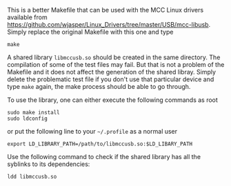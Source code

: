 This is a better Makefile that can be used with the MCC Linux drivers available from https://github.com/wjasper/Linux_Drivers/tree/master/USB/mcc-libusb. Simply replace the original Makefile with this one and type

```
make
```

A shared library `libmccusb.so` should be created in the same directory. The compilation of some of the test files may fail. But that is not a problem of the Makefile and it does not affect the generation of the shared libray. Simply delete the problematic test file if you don't use that particular device and type `make` again, the make process should be able to go through.

To use the library, one can either execute the following commands as root

```
sudo make install
sudo ldconfig
```

or put the following line to your `~/.profile` as a normal user

```
export LD_LIBRARY_PATH=/path/to/libmccusb.so:$LD_LIBARY_PATH
```

Use the following command to check if the shared library has all the syblinks to its dependencies:

```
ldd libmccusb.so
```
